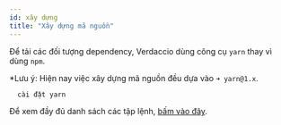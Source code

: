 ```yaml
---
id: xây dựng
title: "Xây dựng mã nguồn"
---
```

Để tải các đối tượng dependency, Verdaccio dùng công cụ `yarn` thay vì dùng `npm`.

*Lưu ý: Hiện nay việc xây dựng mã nguồn đều dựa vào `➜ yarn@1.x`.

```bash
  cài đặt yarn
```

Để xem đầy đủ danh sách các tập lệnh, [bấm vào đây](https://github.com/verdaccio/verdaccio/wiki/Build-Source-Code).